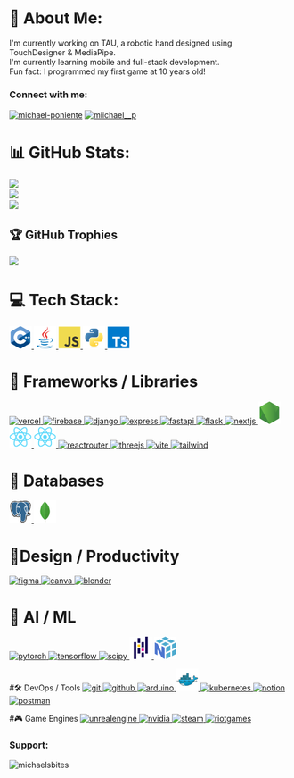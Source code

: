 # 💫 About Me:
I'm currently working on TAU, a robotic hand designed using TouchDesigner & MediaPipe.<br>I'm currently learning mobile and full-stack development.<br>Fun fact: I programmed my first game at 10 years old!

<h3 align="left">Connect with me:</h3>
<p align="left">
<a href="https://linkedin.com/in/michael-poniente" target="blank"><img align="center" src="https://raw.githubusercontent.com/rahuldkjain/github-profile-readme-generator/master/src/images/icons/Social/linked-in-alt.svg" alt="michael-poniente" height="30" width="40" /></a>
<a href="https://instagram.com/miichael__p" target="blank"><img align="center" src="https://raw.githubusercontent.com/rahuldkjain/github-profile-readme-generator/master/src/images/icons/Social/instagram.svg" alt="miichael__p" height="30" width="40" /></a>
</p>

# 📊 GitHub Stats:
![](https://github-readme-stats.vercel.app/api?username=yourfavoriteneighborhoodpochacco&theme=tokyonight&hide_border=false&include_all_commits=true&count_private=true)<br/>
![](https://nirzak-streak-stats.vercel.app/?user=yourfavoriteneighborhoodpochacco&theme=tokyonight&hide_border=false)<br/>
![](https://github-readme-stats.vercel.app/api/top-langs/?username=yourfavoriteneighborhoodpochacco&theme=tokyonight&hide_border=false&include_all_commits=true&count_private=true&layout=compact)

## 🏆 GitHub Trophies
![](https://github-profile-trophy.vercel.app/?username=yourfavoriteneighborhoodpochacco&theme=dracula&no-frame=false&no-bg=true&margin-w=4)


<p align="left"> 

  # 💻 Tech Stack:
  <a href="https://isocpp.org/" target="_blank" rel="noreferrer"> 
    <img src="https://raw.githubusercontent.com/devicons/devicon/master/icons/cplusplus/cplusplus-original.svg" alt="cplusplus" width="40" height="40"/> 
  </a> 
  <a href="https://www.java.com" target="_blank" rel="noreferrer"> 
    <img src="https://raw.githubusercontent.com/devicons/devicon/master/icons/java/java-original.svg" alt="java" width="40" height="40"/> 
  </a> 
  <a href="https://developer.mozilla.org/en-US/docs/Web/JavaScript" target="_blank" rel="noreferrer"> 
    <img src="https://raw.githubusercontent.com/devicons/devicon/master/icons/javascript/javascript-original.svg" alt="javascript" width="40" height="40"/> 
  </a> 
  <a href="https://www.python.org" target="_blank" rel="noreferrer"> 
    <img src="https://raw.githubusercontent.com/devicons/devicon/master/icons/python/python-original.svg" alt="python" width="40" height="40"/> 
  </a> 
  <a href="https://www.typescriptlang.org/" target="_blank" rel="noreferrer"> 
    <img src="https://raw.githubusercontent.com/devicons/devicon/master/icons/typescript/typescript-original.svg" alt="typescript" width="40" height="40"/> 
  </a> 

# 📖 Frameworks / Libraries
  <a href="https://vercel.com/" target="_blank" rel="noreferrer"> 
    <img src="https://assets.vercel.com/image/upload/v1662130559/front/favicon/vercel/180x180.png" alt="vercel" width="40" height="40"/> 
  </a> 
  <a href="https://firebase.google.com/" target="_blank" rel="noreferrer"> 
    <img src="https://www.vectorlogo.zone/logos/firebase/firebase-icon.svg" alt="firebase" width="40" height="40"/> 
  </a> 
  <a href="https://www.djangoproject.com/" target="_blank" rel="noreferrer"> 
    <img src="https://cdn.worldvectorlogo.com/logos/django.svg" alt="django" width="40" height="40"/> 
  </a> 
  <a href="https://expressjs.com" target="_blank" rel="noreferrer"> 
    <img src="https://img.shields.io/badge/express.js-%23404d59.svg?style=flat-square&logo=express&logoColor=%2361DAFB" alt="express" width="40" height="40"/> 
  </a> 
  <a href="https://fastapi.tiangolo.com/" target="_blank" rel="noreferrer"> 
    <img src="https://cdn.worldvectorlogo.com/logos/fastapi-1.svg" alt="fastapi" width="40" height="40"/> 
  </a> 
  <a href="https://flask.palletsprojects.com/" target="_blank" rel="noreferrer"> 
    <img src="https://img.shields.io/badge/flask-%23000.svg?style=flat-square&logo=flask&logoColor=white" alt="flask" width="40" height="40"/> 
  </a> 
  <a href="https://nextjs.org/" target="_blank" rel="noreferrer"> 
    <img src="https://img.shields.io/badge/Next-black?style=flat-square&logo=next.js&logoColor=white" alt="nextjs" width="40" height="40"/> 
  </a> 
  <a href="https://nodejs.org" target="_blank" rel="noreferrer"> 
    <img src="https://raw.githubusercontent.com/devicons/devicon/master/icons/nodejs/nodejs-original.svg" alt="nodejs" width="40" height="40"/> 
  </a> 
  <a href="https://react.dev/" target="_blank" rel="noreferrer"> 
    <img src="https://raw.githubusercontent.com/devicons/devicon/master/icons/react/react-original.svg" alt="react" width="40" height="40"/> 
  </a> 
  <a href="https://reactnative.dev/" target="_blank" rel="noreferrer"> 
    <img src="https://raw.githubusercontent.com/devicons/devicon/master/icons/react/react-original.svg" alt="reactnative" width="40" height="40"/> 
  </a> 
  <a href="https://reactrouter.com/" target="_blank" rel="noreferrer"> 
    <img src="https://img.shields.io/badge/React_Router-CA4245?style=flat-square&logo=react-router&logoColor=white" alt="reactrouter" width="40" height="40"/> 
  </a> 
  <a href="https://threejs.org/" target="_blank" rel="noreferrer"> 
    <img src="https://img.shields.io/badge/threejs-black?style=flat-square&logo=three.js&logoColor=white" alt="threejs" width="40" height="40"/> 
  </a> 
  <a href="https://vitejs.dev/" target="_blank" rel="noreferrer"> 
    <img src="https://vitejs.dev/logo.svg" alt="vite" width="40" height="40"/> 
  </a> 
  <a href="https://tailwindcss.com/" target="_blank" rel="noreferrer"> 
    <img src="https://www.vectorlogo.zone/logos/tailwindcss/tailwindcss-icon.svg" alt="tailwind" width="40" height="40"/> 
  </a> 

 # 🔢 Databases
  <a href="https://www.postgresql.org" target="_blank" rel="noreferrer"> 
    <img src="https://raw.githubusercontent.com/devicons/devicon/master/icons/postgresql/postgresql-original.svg" alt="postgresql" width="40" height="40"/> 
  </a> 
  <a href="https://www.mongodb.com/" target="_blank" rel="noreferrer"> 
    <img src="https://raw.githubusercontent.com/devicons/devicon/master/icons/mongodb/mongodb-original.svg" alt="mongodb" width="40" height="40"/> 
  </a> 

# 🎨Design / Productivity 
  <a href="https://www.figma.com/" target="_blank" rel="noreferrer"> 
    <img src="https://www.vectorlogo.zone/logos/figma/figma-icon.svg" alt="figma" width="40" height="40"/> 
  </a> 
  <a href="https://www.canva.com/" target="_blank" rel="noreferrer"> 
    <img src="https://img.shields.io/badge/Canva-%2300C4CC.svg?style=flat-square&logo=Canva&logoColor=white" alt="canva" width="40" height="40"/> 
  </a> 
  <a href="https://www.blender.org/" target="_blank" rel="noreferrer"> 
    <img src="https://download.blender.org/branding/community/blender_community_badge_white.svg" alt="blender" width="40" height="40"/> 
  </a> 

# 🤖 AI / ML
  <a href="https://pytorch.org/" target="_blank" rel="noreferrer"> 
    <img src="https://www.vectorlogo.zone/logos/pytorch/pytorch-icon.svg" alt="pytorch" width="40" height="40"/> 
  </a> 
  <a href="https://www.tensorflow.org" target="_blank" rel="noreferrer"> 
    <img src="https://www.vectorlogo.zone/logos/tensorflow/tensorflow-icon.svg" alt="tensorflow" width="40" height="40"/> 
  </a> 
  <a href="https://scipy.org/" target="_blank" rel="noreferrer"> 
    <img src="https://img.shields.io/badge/SciPy-%230C55A5.svg?style=flat-square&logo=scipy&logoColor=%white" alt="scipy" width="40" height="40"/> 
  </a> 
  <a href="https://pandas.pydata.org/" target="_blank" rel="noreferrer"> 
    <img src="https://raw.githubusercontent.com/devicons/devicon/master/icons/pandas/pandas-original.svg" alt="pandas" width="40" height="40"/> 
  </a> 
  <a href="https://numpy.org/" target="_blank" rel="noreferrer"> 
    <img src="https://raw.githubusercontent.com/devicons/devicon/master/icons/numpy/numpy-original.svg" alt="numpy" width="40" height="40"/> 
  </a> 

#🛠️ DevOps / Tools
  <a href="https://git-scm.com/" target="_blank" rel="noreferrer"> 
    <img src="https://www.vectorlogo.zone/logos/git-scm/git-scm-icon.svg" alt="git" width="40" height="40"/> 
  </a> 
  <a href="https://github.com/" target="_blank" rel="noreferrer"> 
    <img src="https://img.shields.io/badge/github-%23121011.svg?style=flat-square&logo=github&logoColor=white" alt="github" width="40" height="40"/> 
  </a> 
  <a href="https://www.arduino.cc/" target="_blank" rel="noreferrer"> 
    <img src="https://cdn.worldvectorlogo.com/logos/arduino-1.svg" alt="arduino" width="40" height="40"/> 
  </a> 
  <a href="https://www.docker.com/" target="_blank" rel="noreferrer"> 
    <img src="https://raw.githubusercontent.com/devicons/devicon/master/icons/docker/docker-original.svg" alt="docker" width="40" height="40"/> 
  </a> 
  <a href="https://kubernetes.io/" target="_blank" rel="noreferrer"> 
    <img src="https://www.vectorlogo.zone/logos/kubernetes/kubernetes-icon.svg" alt="kubernetes" width="40" height="40"/> 
  </a> 
  <a href="https://www.notion.so/" target="_blank" rel="noreferrer"> 
    <img src="https://img.shields.io/badge/Notion-%23000000.svg?style=flat-square&logo=notion&logoColor=white" alt="notion" width="40" height="40"/> 
  </a> 
  <a href="https://www.postman.com/" target="_blank" rel="noreferrer"> 
    <img src="https://www.vectorlogo.zone/logos/getpostman/getpostman-icon.svg" alt="postman" width="40" height="40"/> 
  </a> 

#🎮 Game Engines
  <a href="https://www.unrealengine.com/" target="_blank" rel="noreferrer"> 
    <img src="https://img.shields.io/badge/unrealengine-%23313131.svg?style=flat-square&logo=unrealengine&logoColor=white" alt="unrealengine" width="40" height="40"/> 
  </a> 
  <a href="https://www.nvidia.com/" target="_blank" rel="noreferrer"> 
    <img src="https://cdn.worldvectorlogo.com/logos/nvidia.svg" alt="nvidia" width="40" height="40"/> 
  </a> 
  <a href="https://store.steampowered.com/" target="_blank" rel="noreferrer"> 
    <img src="https://img.shields.io/badge/steam-%23000000.svg?style=flat-square&logo=steam&logoColor=white)" alt="steam" width="40" height="40"/> 
  </a> 
  <a href="https://www.riotgames.com/" target="_blank" rel="noreferrer"> 
    <img src="https://img.shields.io/badge/riotgames-D32936.svg?style=flat-square&logo=riotgames&logoColor=white" alt="riotgames" width="40" height="40"/> 
  </a> 
</p>

 <h3 align="left">Support:</h3>
<p><a href="https://www.buymeacoffee.com/michaelsbites"> <img align="left" src="https://cdn.buymeacoffee.com/buttons/v2/default-yellow.png" height="50" width="210" alt="michaelsbites" /></a></p><br><br>
